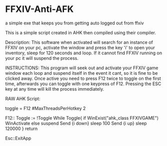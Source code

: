 # FFXIV-Anti-AFK
a simple exe that keeps you from getting auto logged out from ffxiv

This is a simple script created in AHK then compiled using their compiler. 

Description: This software when activated will search for an instance of FFXIV on your pc, activate the window and press the key 'i' to open your inventory, sleep for 120 seconds and loop. If it cannot find FFXIV running on your pc it will suspend the process. 

INSTRUCTIONS: This program will seek out and activate your FFXIV game window each loop and suspend itself in the event it cant, so it is fine to be clicked away. Once active     you need to press F12 twice to toggle on the first time, afterwards you can toggle with one keypress of F12. Pressing the ESC key at any time will kill the process immediately.


RAW AHK Script: 

toggle = F12
#MaxThreadsPerHotkey 2

F12::
    Toggle := !Toggle
     While Toggle{
	 if WinExist("ahk_class FFXIVGAME") 
		WinActivate 
	 else 
		suspend
        Send {i down}
	sleep 100
		    Send {i up}
        sleep 120000
    }
return

Esc::ExitApp
